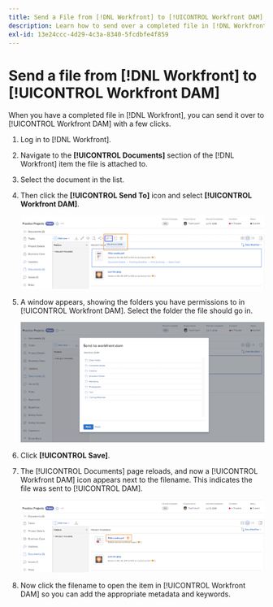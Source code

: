 ```yaml
---
title: Send a File from [!DNL Workfront] to [!UICONTROL Workfront DAM]
description: Learn how to send over a completed file in [!DNL Workfront] to [!UICONTROL Workfront DAM].
exl-id: 13e24ccc-4d29-4c3a-8340-5fcdbfe4f859
---
```

# Send a file from [!DNL Workfront] to [!UICONTROL Workfront DAM]

When you have a completed file in [!DNL Workfront], you can send it over to [!UICONTROL Workfront DAM] with a few clicks.

1. Log in to [!DNL Workfront].
1. Navigate to the **[!UICONTROL Documents]** section of the [!DNL Workfront] item the file is attached to.
1. Select the document in the list.
1. Then click the **[!UICONTROL Send To]** icon and select **[!UICONTROL Workfront DAM]**.

    ![An image of the [!UICONTROL Share To] icon in [!DNL Workfront]](assets/04-send-to-wrkfront-dam.png)

1. A window appears, showing the folders you have permissions to in [!UICONTROL Workfront DAM]. Select the folder the file should go in.

    ![An image of the window showing the folders you have permissions to in [!UICONTROL Workfront DAM]](assets/05-workfront-dam-folders.png)

1. Click **[!UICONTROL Save]**.
1. The [!UICONTROL Documents] page reloads, and now a [!UICONTROL Workfront DAM] icon appears next to the filename. This indicates the file was sent to [!UICONTROL DAM].

    ![An image of the [!UICONTROL Workfront DAM] icon appearing next to the filename](assets/06-dam-logo.png)

1. Now click the filename to open the item in [!UICONTROL Workfront DAM] so you can add the appropriate metadata and keywords.

